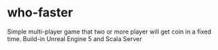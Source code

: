 # who-faster
Simple multi-player game that two or more player will get coin in a fixed time. Build-in Unreal Engine 5 and Scala Server
